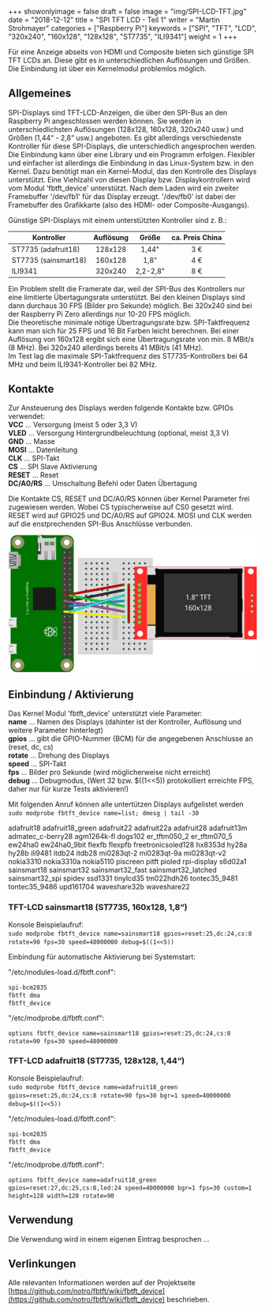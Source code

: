 +++
showonlyimage = false
draft = false
image = "img/SPI-LCD-TFT.jpg"
date = "2018-12-12"
title = "SPI TFT LCD - Teil 1"
writer = "Martin Strohmayer"
categories = ["Raspberry Pi"]
keywords = ["SPI", "TFT", "LCD", "320x240", "160x128", "128x128", "ST7735", "ILI9341"]
weight = 1
+++

Für eine Anzeige abseits von HDMI und Composite bieten sich günstige SPI TFT LCDs an. Diese gibt es in unterschiedlichen Auflösungen und Größen. Die Einbindung ist über ein Kernelmodul problemlos möglich.   
<!--more-->

## Allgemeines

SPI-Displays sind TFT-LCD-Anzeigen, die über den SPI-Bus an den Raspberry Pi angeschlossen werden können. Sie werden in unterschiedlichsten Auflösungen (128x128, 160x128, 320x240 usw.) und Größen (1,44“ - 2,8“ usw.) angeboten. Es gibt allerdings verschiedenste Kontroller für diese SPI-Displays, die unterschiedlich angesprochen werden. Die Einbindung kann über eine Library und ein Programm erfolgen. Flexibler und einfacher ist allerdings die Einbindung in das Linux-System bzw. in den Kernel. Dazu benötigt man ein Kernel-Modul, das den Kontrolle des Displays unterstützt. Eine Viehlzahl von diesen Display bzw. Displaykontrollern wird vom Modul 'fbtft_device' unterstützt.
Nach dem Laden wird ein zweiter Framebuffer '/dev/fb1' für das Display erzeugt. '/dev/fb0' ist dabei der Framebuffer des Grafikkarte (also des HDMI- oder Composite-Ausgangs). 

Günstige SPI-Displays mit einem unterstützten Kontroller sind z. B.:

| Kontroller | Auflösung | Größe | ca. Preis China |
| -----------|:---------:|:-----:|:---------------:|
| ST7735 (adafruit18) |	128x128 | 1,44"    |  3 €  |
| ST7735 (sainsmart18)| 160x128 | 1,8"     |  4 €  |
| ILI9341	          |	320x240 | 2,2-2,8" |  8 €  |

Ein Problem stellt die Framerate dar, weil der SPI-Bus des Kontrollers nur eine limitierte Übertagungsrate unterstützt. Bei den kleinen Displays sind dann durchaus 30 FPS (Bilder pro Sekunde) möglich. Bei 320x240 sind bei der Raspberry Pi Zero allerdings nur 10-20 FPS möglich.  
Die theoretische minimale nötige Übertragungsrate bzw. SPI-Taktfrequenz kann man sich für 25 FPS und 16 Bit Farben leicht berechnen. Bei einer Auflösung von 160x128 ergibt sich eine Übertragungsrate von min. 8 MBit/s (8 MHz). Bei 320x240 allerdings bereits 41 MBit/s (41 MHz).  
Im Test lag die maximale SPI-Taktfrequenz des ST7735-Kontrollers bei 64 MHz und beim ILI9341-Kontroller bei 82 MHz.

## Kontakte

Zur Ansteuerung des Displays werden folgende Kontakte bzw. GPIOs verwendet:  
**VCC** ... Versorgung (meist 5 oder 3,3 V)  
**VLED** ... Versorgung Hintergrundbeleuchtung (optional, meist 3,3 V)  
**GND** ... Masse  
**MOSI** ... Datenleitung  
**CLK** ... SPI-Takt  
**CS** ... SPI Slave Aktivierung  
**RESET** ... Reset  
**DC/A0/RS** ... Umschaltung Befehl oder Daten Übertagung  

Die Kontakte CS, RESET und DC/A0/RS können über Kernel Parameter frei zugewiesen werden. Wobei CS typischerweise auf CS0 gesetzt wird. RESET wird auf GPIO25 und DC/A0/RS auf GPIO24. MOSI und CLK werden auf die enstprechenden SPI-Bus Anschlüsse verbunden.

![SPI-LCD-TFT Anschluss](../../img/SPI-LCD-TFT_Steckplatine.png)

## Einbindung / Aktivierung

Das Kernel Modul 'fbtft_device' unterstützt viele Parameter:  
**name** ... Namen des Displays (dahinter ist der Kontroller, Auflösung und weitere Parameter hinterlegt)  
**gpios** ... gibt die GPIO-Nummer (BCM) für die angegebenen Anschlusse an (reset, dc, cs)  
**rotate** ... Drehung des Displays  
**speed** ... SPI-Takt  
**fps** ... Bilder pro Sekunde (wird möglicherweise nicht erreicht)  
**debug** ... Debugmodus, (Wert 32 bzw. $((1<<5)) protokolliert erreichte FPS, daher nur für kurze Tests aktivieren!)


Mit folgenden Anruf können alle untertützen Displays aufgelistet werden
``sudo modprobe fbtft_device name=list; dmesg | tail -30``

adafruit18
adafruit18_green
adafruit22
adafruit22a
adafruit28
adafruit13m
admatec_c-berry28
agm1264k-fl
dogs102
er_tftm050_2
er_tftm070_5
ew24ha0
ew24ha0_9bit
flexfb
flexpfb
freetronicsoled128
hx8353d
hy28a
hy28b
ili9481
itdb24
itdb28
mi0283qt-2
mi0283qt-9a
mi0283qt-v2
nokia3310
nokia3310a
nokia5110
piscreen
pitft
pioled
rpi-display
s6d02a1
sainsmart18
sainsmart32
sainsmart32_fast
sainsmart32_latched
sainsmart32_spi
spidev
ssd1331
tinylcd35
tm022hdh26
tontec35_9481
tontec35_9486
upd161704
waveshare32b
waveshare22


### TFT-LCD sainsmart18 (ST7735, 160x128, 1,8“)

Konsole Beispielaufruf:  
``sudo modprobe fbtft_device name=sainsmart18 gpios=reset:25,dc:24,cs:8 rotate=90 fps=30 speed=48000000 debug=$((1<<5))`` 

Einbindung für automatische Aktivierung bei Systemstart:

"/etc/modules-load.d/fbtft.conf":
```
spi-bcm2835
fbtft dma
fbtft_device
```

"/etc/modprobe.d/fbtft.conf":
```
options fbtft_device name=sainsmart18 gpios=reset:25,dc:24,cs:8 rotate=90 fps=30 speed=48000000
```

### TFT-LCD adafruit18 (ST7735, 128x128, 1,44“)

Konsole Beispielaufruf:  
``sudo modprobe fbtft_device name=adafruit18_green gpios=reset:25,dc:24,cs:8 rotate=90 fps=30 bgr=1 speed=40000000 debug=$((1<<5))`` 

"/etc/modules-load.d/fbtft.conf":
```
spi-bcm2835
fbtft dma
fbtft_device
```

"/etc/modprobe.d/fbtft.conf":
```
options fbtft_device name=adafruit18_green gpios=reset:27,dc:25,cs:8,led:24 speed=40000000 bgr=1 fps=30 custom=1 height=128 width=128 rotate=90
```

## Verwendung

Die Verwendung wird in einem eigenen Eintrag besprochen ...

## Verlinkungen

Alle relevanten Informationen werden auf der Projektseite 
[https://github.com/notro/fbtft/wiki/fbtft_device](https://github.com/notro/fbtft/wiki/fbtft_device) beschrieben.

